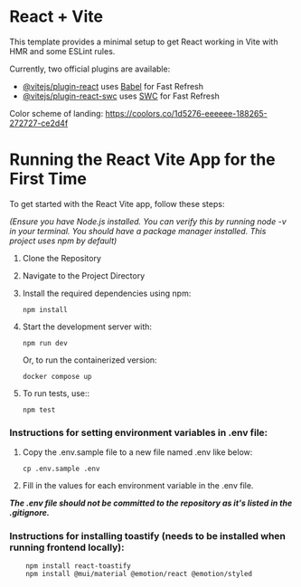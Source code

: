 # React + Vite

This template provides a minimal setup to get React working in Vite with HMR and some ESLint rules.

Currently, two official plugins are available:

- [@vitejs/plugin-react](https://github.com/vitejs/vite-plugin-react/blob/main/packages/plugin-react/README.md) uses [Babel](https://babeljs.io/) for Fast Refresh
- [@vitejs/plugin-react-swc](https://github.com/vitejs/vite-plugin-react-swc) uses [SWC](https://swc.rs/) for Fast Refresh



Color scheme of landing: https://coolors.co/1d5276-eeeeee-188265-272727-ce2d4f


# Running the React Vite App for the First Time

To get started with the React Vite app, follow these steps:
    
*(Ensure you have Node.js installed. You can verify this by running node -v in your terminal. You should have a package manager installed. This project uses npm by default)*

1.  Clone the Repository

2.  Navigate to the Project Directory   

3.  Install the required dependencies using npm:

        npm install

4.  Start the development server with:

        npm run dev

    Or, to run the containerized version:
    
        docker compose up
    
5.  To run tests, use::

        npm test



### Instructions for setting environment variables in .env file:

1.  Copy the .env.sample file to a new file named .env like below:

        cp .env.sample .env

2.  Fill in the values for each environment variable in the .env file.

***The .env file should not be committed to the repository as it's listed in the .gitignore.***

### Instructions for installing toastify (needs to be installed when running frontend locally):

        npm install react-toastify
        npm install @mui/material @emotion/react @emotion/styled